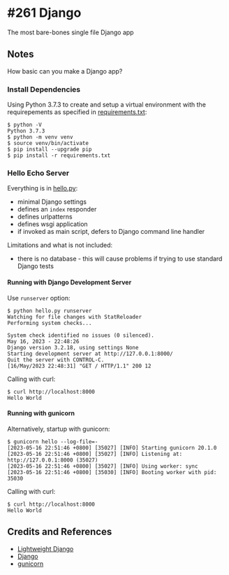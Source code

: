 # #261 Django

The most bare-bones single file Django app

## Notes

How basic can you make a Django app?

### Install Dependencies

Using Python 3.7.3 to create and setup a virtual environment with the
requirepements as specified in [requirements.txt](./requirements.txt):

    $ python -V
    Python 3.7.3
    $ python -m venv venv
    $ source venv/bin/activate
    $ pip install --upgrade pip
    $ pip install -r requirements.txt

### Hello Echo Server

Everything is in [hello.py](./hello.py):

* minimal Django settings
* defines an `index` responder
* defines urlpatterns
* defines wsgi application
* if invoked as main script, defers to Django command line handler

Limitations and what is not included:

* there is no database - this will cause problems if trying to use standard Django tests

#### Running with Django Development Server

Use `runserver` option:

    $ python hello.py runserver
    Watching for file changes with StatReloader
    Performing system checks...

    System check identified no issues (0 silenced).
    May 16, 2023 - 22:48:26
    Django version 3.2.18, using settings None
    Starting development server at http://127.0.0.1:8000/
    Quit the server with CONTROL-C.
    [16/May/2023 22:48:31] "GET / HTTP/1.1" 200 12

Calling with curl:

    $ curl http://localhost:8000
    Hello World

#### Running with gunicorn

Alternatively, startup with gunicorn:

    $ gunicorn hello --log-file=-
    [2023-05-16 22:51:46 +0800] [35027] [INFO] Starting gunicorn 20.1.0
    [2023-05-16 22:51:46 +0800] [35027] [INFO] Listening at: http://127.0.0.1:8000 (35027)
    [2023-05-16 22:51:46 +0800] [35027] [INFO] Using worker: sync
    [2023-05-16 22:51:46 +0800] [35030] [INFO] Booting worker with pid: 35030

Calling with curl:

    $ curl http://localhost:8000
    Hello World

## Credits and References

* [Lightweight Django](https://learning.oreilly.com/library/view/lightweight-django/9781491946275/)
* [Django](https://www.djangoproject.com/)
* [gunicorn](https://gunicorn.org/)
